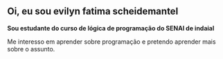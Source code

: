## Oi, eu sou evilyn fatima scheidemantel

**Sou estudante do curso de lógica de programação do SENAI de indaial**

Me interesso em aprender sobre programação e pretendo aprender mais sobre o assunto.
